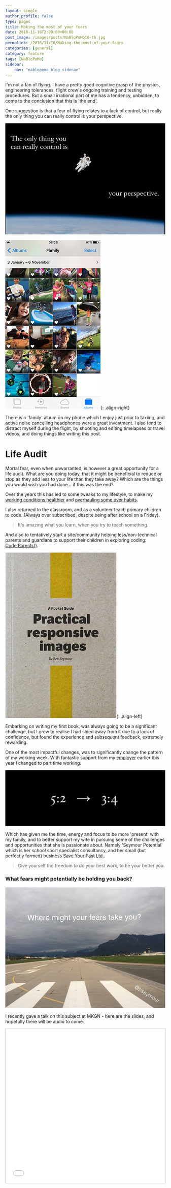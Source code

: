 ```yaml
---
layout: single
author_profile: false
type: pages
title: Making the most of your fears
date: 2016-11-16T2:09:00+00:00
post_image: /images/posts/NaBloPoMo16-th.jpg
permalink: /2016/11/16/Making-the-most-of-your-fears
categories: [general]
category: feature
tags: [NaBloPoMo]
sidebar:
    nav: "nablopomo_blog_sidenav"
---
```

I'm not a fan of flying. I have a pretty good cognitive grasp of the physics, engineering tolerances, flight crew's ongoing training and testing procedures. But a small irrational part of me has a tendency, unbidden, to come to the conclusion that this is 'the end'.

One suggestion is that a fear of flying relates to a lack of control, but really the only thing you can really control is your perspective.

![The only thing you can really control is your perspective.](/images/posts/NaBloPoMo16-perspective.jpg)

![Family album](/images/posts/NaBloPoMo16-family.jpg){: .align-right}

There is a 'family' album on my phone which I enjoy just prior to taxiing, and active noise cancelling headphones were a great investment. I also tend to distract myself during the flight, by shooting and editing timelapses or travel videos, and doing things like writing this post.


# Life Audit
Mortal fear, even when unwarranted, is however a great opportunity for a life audit.
What are you doing today, that it might be beneficial to reduce or stop as they add less to your life than they take away?
Which are the things you would wish you had done... if this was the end?

Over the years this has led to some tweaks to my lifestyle, to make my [working conditions healthier](/2014/01/05/healthy-working/)
and [overhauling some over habits](/2015/04/22/you-cant-manage-what-you-dont-measure/).

I also returned to the classroom, and as a volunteer teach primary children to code. (Always over subscribed, despite being after school on a Friday).
>It's amazing what you learn, when you try to teach something.

And also to tentatively start a site/community helping less/non-technical parents and guardians to support their children in exploring coding: [Code.Parents()](https://codeparents.org).


[![Practical Responsive Images eBook](/images/posts/NaBloPoMo16-pri.jpg)](https://payhip.com/b/yPep){: .align-left}

Embarking on writing my first book, was always going to be a significant challenge, but I grew to realise I had shied away from it due to a lack of confidence, but found the experience and subsequent feedback, extremely rewarding.


One of the most impactful changes, was to significantly change the pattern of my working week. With fantastic support from my [employer](http://amplience.com) earlier this year I changed to part time working.

![5:2 --> 3:4](/images/posts/NaBloPoMo16-ratio.jpg)

Which has given me the time, energy and focus to be more 'present' with my family, and to better support my wife in pursuing some of the challenges and opportunities that she is passionate about. Namely 'Seymour Potential' which is her school sport specialist consultancy, and her small (but perfectly formed) business [Save Your Past Ltd.](http://www.saveyourpast.co.uk/).

 > Give yourself the freedom
to do your best work,
to be your better you.

### What fears might potentially be holding you back?
![Where might your fears take you?](/images/posts/NaBloPoMo16-takeoff.jpg)


I recently gave a talk on this subject at MKGN - here are the slides, and hopefully there will be audio to come:

   <iframe style="border: 1px solid #CCC; border-width: 1px; margin-bottom: 5px; max-width: 100%;" src="//www.slideshare.net/slideshow/embed_code/key/ygPmJ7y71Eu4Hm" width="700" height="485" frameborder="0" marginwidth="0" marginheight="0" scrolling="no" allowfullscreen="allowfullscreen">
    </iframe>
